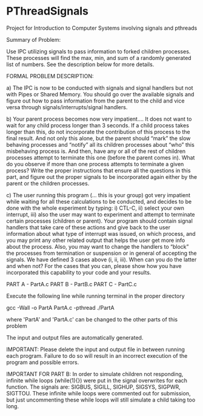 # PThreadSignals
Project for Introduction to Computer Systems involving signals and pthreads

Summary of Problem:

Use IPC utilizing signals to pass information to forked children processes. These processes will find the max, min, and sum of a randomly generated list of numbers. See the description below for more details.

FORMAL PROBLEM DESCRIPTION:

a) The IPC is now to be conducted with signals and signal handlers but not with Pipes or Shared
Memory. You should go over the available signals and figure out how to pass information from
the parent to the child and vice versa through signals/interrupts/signal handlers.

b) Your parent process becomes now very impatient…. It does not want to wait for any child
process longer than 3 seconds. If a child process takes longer than this, do not incorporate the
contribution of this process to the final result. And not only this alone, but the parent should
“mark” the slow behaving processes and “notify” all its children processes about “who” this
misbehaving process is. And then, have any or all of the rest of children processes attempt to
terminate this one (before the parent comes in). What do you observe if more than one process
attempts to terminate a given process? Write the proper instructions that ensure all the questions
in this part, and figure out the proper signals to be incorporated again either by the parent or the
children processes.

c) The user running this program (… this is your group) got very impatient while waiting for all
these calculations to be conducted, and decides to be done with the whole experiment by typing:
i) CTL-C, ii) select your own interrupt, iii) also the user may want to experiment and attempt to
terminate certain processes (children or parent). Your program should contain signal handlers that
take care of these actions and give back to the user information about what type of interrupt was
issued, on which process, and you may print any other related output that helps the user get more
info about the process. Also, you may want to change the handlers to “block” the processes from
termination or suspension or in general of accepting the signals. We have defined 3 cases above
(i, ii, iii). When can you do the latter and when not? For the cases that you can, please show how
you have incorporated this capability to your code and your results.




PART A - PartA.c
PART B - PartB.c
PART C - PartC.c

Execute the following line while running terminal in the proper directory

gcc -Wall -o PartA PartA.c -pthread
./PartA

where 'PartA' and 'PartA.c' can be changed to the other parts of this problem

The input and output files are automatically generated.

IMPORTANT: Please delete the input and output file in between running each program. 
Failure to do so will result in an incorrect execution of the program and possible errors.

IMPORTANT FOR PART B: In order to simulate children not responding, infinite while loops (while(1){}) were put in the signal overwrites for each function.
The signals are: SIGBUS, SIGILL, SIGHUP, SIGSYS, SIGPWR, SIGTTOU.
These infinite while loops were commented out for submission, but just uncommenting these while loops will still simulate a child taking too long.


